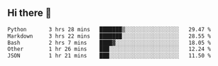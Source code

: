 ## Hi there 👋

<!--START_SECTION:waka-->

```txt
Python       3 hrs 28 mins   ███████▒░░░░░░░░░░░░░░░░░   29.47 %
Markdown     3 hrs 22 mins   ███████░░░░░░░░░░░░░░░░░░   28.55 %
Bash         2 hrs 7 mins    ████▓░░░░░░░░░░░░░░░░░░░░   18.05 %
Other        1 hr 26 mins    ███░░░░░░░░░░░░░░░░░░░░░░   12.24 %
JSON         1 hr 21 mins    ███░░░░░░░░░░░░░░░░░░░░░░   11.50 %
```

<!--END_SECTION:waka-->

<!--
**OliverShang/OliverShang** is a ✨ _special_ ✨ repository because its `README.md` (this file) appears on your GitHub profile.

Here are some ideas to get you started:

- 🔭 I’m currently working on ...
- 🌱 I’m currently learning ...
- 👯 I’m looking to collaborate on ...
- 🤔 I’m looking for help with ...
- 💬 Ask me about ...
- 📫 How to reach me: ...
- 😄 Pronouns: ...
- ⚡ Fun fact: ...
-->
